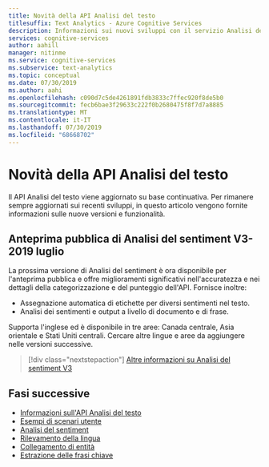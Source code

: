 ```yaml
---
title: Novità della API Analisi del testo
titlesuffix: Text Analytics - Azure Cognitive Services
description: Informazioni sui nuovi sviluppi con il servizio Analisi del testo
services: cognitive-services
author: aahill
manager: nitinme
ms.service: cognitive-services
ms.subservice: text-analytics
ms.topic: conceptual
ms.date: 07/30/2019
ms.author: aahi
ms.openlocfilehash: c090d7c5de4261891fdb3833c7ffec920f8de5b0
ms.sourcegitcommit: fecb6bae3f29633c222f0b2680475f8f7d7a8885
ms.translationtype: MT
ms.contentlocale: it-IT
ms.lasthandoff: 07/30/2019
ms.locfileid: "68668702"
---
```

# <a name="whats-new-in-the-text-analytics-api"></a>Novità della API Analisi del testo

Il API Analisi del testo viene aggiornato su base continuativa. Per rimanere sempre aggiornati sui recenti sviluppi, in questo articolo vengono fornite informazioni sulle nuove versioni e funzionalità.

## <a name="sentiment-analysis-v3-public-preview---july-2019"></a>Anteprima pubblica di Analisi del sentiment V3-2019 luglio

La prossima versione di Analisi del sentiment è ora disponibile per l'anteprima pubblica e offre miglioramenti significativi nell'accuratezza e nei dettagli della categorizzazione e del punteggio dell'API. Fornisce inoltre:

* Assegnazione automatica di etichette per diversi sentimenti nel testo.
* Analisi dei sentimenti e output a livello di documento e di frase. 

Supporta l'inglese ed è disponibile in tre aree: Canada centrale, Asia orientale e Stati Uniti centrali. Cercare altre lingue e aree da aggiungere nelle versioni successive.

> [!div class="nextstepaction"]
> [Altre informazioni su Analisi del sentiment V3](how-tos/text-analytics-how-to-sentiment-analysis.md#sentiment-analysis-v3-public-preview)


## <a name="next-steps"></a>Fasi successive

* [Informazioni sull'API Analisi del testo](overview.md)  
* [Esempi di scenari utente](text-analytics-user-scenarios.md)
* [Analisi del sentiment](how-tos/text-analytics-how-to-sentiment-analysis.md)
* [Rilevamento della lingua](how-tos/text-analytics-how-to-language-detection.md)
* [Collegamento di entità](how-tos/text-analytics-how-to-entity-linking.md)
* [Estrazione delle frasi chiave](how-tos/text-analytics-how-to-keyword-extraction.md)
